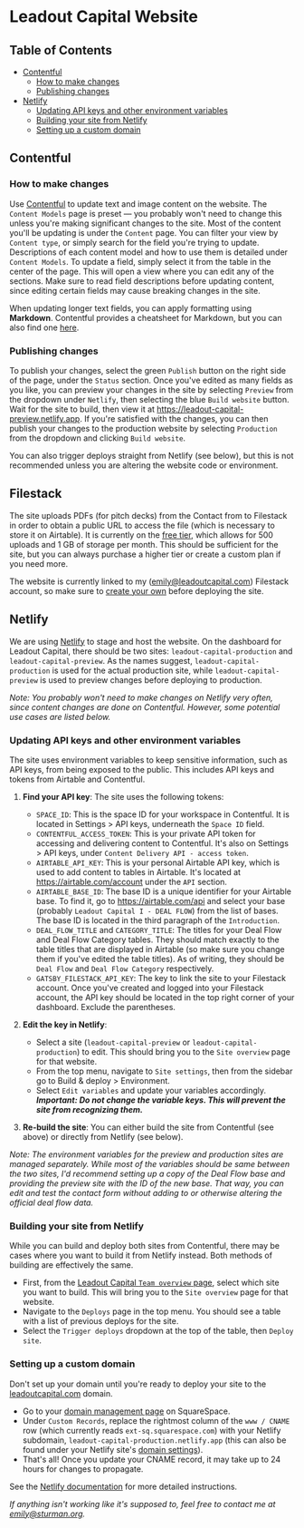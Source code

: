# Leadout Capital Website

## Table of Contents

- [Contentful](#contentful)
  - [How to make changes](#how-to-make-changes)
  - [Publishing changes](#publishing-changes)
- [Netlify](#netlify)
  - [Updating API keys and other environment variables](#updating-api-keys-and-other-environment-variables)
  - [Building your site from Netlify](#building-your-site-from-netlify)
  - [Setting up a custom domain](#setting-up-a-custom-domain)

## Contentful

### How to make changes

Use [Contentful](https://app.contentful.com) to update text and image content on the website. The `Content Models` page
is preset &mdash; you probably won't need to change this unless you're making significant changes to the site. Most of
the content you'll be updating is under the `Content` page. You can filter your view by `Content type`, or simply
search for the field you're trying to update. Descriptions of each content model and how to use them is detailed under
`Content Models`.
To update a field, simply select it from the table in the center of the page. This will open a view where you can edit
any of the sections. Make sure to read field descriptions before updating content, since editing certain fields may cause
breaking changes in the site.

When updating longer text fields, you can apply formatting using **Markdown**. Contentful provides a cheatsheet for
Markdown, but you can also find one [here](https://github.com/adam-p/markdown-here/wiki/Markdown-Cheatsheet).

### Publishing changes

To publish your changes, select the green `Publish` button on the right side of the page, under the `Status` section.
Once you've edited as many fields as you like, you can preview your changes in the site by selecting `Preview` from the
dropdown under `Netlify`, then selecting the blue `Build website` button. Wait for the site to build, then view it at
https://leadout-capital-preview.netlify.app. If you're satisfied with the changes, you can then publish your changes to
the production website by selecting `Production` from the dropdown and clicking `Build website`.

You can also trigger deploys straight from Netlify (see below), but this is not recommended unless you are altering the
website code or environment.

## Filestack

The site uploads PDFs (for pitch decks) from the Contact from to Filestack in order to obtain a public URL to access the
file (which is necessary to store it on Airtable). It is currently on the
[free tier](https://www.filestack.com/pricing/#/marketplace), which allows for 500 uploads and 1 GB of storage per month.
This should be sufficient for the site, but you can always purchase a higher tier or create a custom plan if you need
more.

The website is currently linked to my ([emily@leadoutcapital.com](mailto:emily@leadoutcapital.com)) Filestack account,
so make sure to [create your own](https://dev.filestack.com/signup/free/) before deploying the site.

## Netlify

We are using [Netlify](https://app.netlify.com/teams/leadout-capital/overview) to stage and host the website. On the
dashboard for Leadout Capital, there should be two sites: `leadout-capital-production` and `leadout-capital-preview`.
As the names suggest, `leadout-capital-production` is used for the actual production site, while
`leadout-capital-preview` is used to preview changes before deploying to production.

*Note: You probably won't need to make changes on Netlify very often, since content changes are done on Contentful.
However, some potential use cases are listed below.*

### Updating API keys and other environment variables

The site uses environment variables to keep sensitive information, such as API keys, from being exposed to the public.
This includes API keys and tokens from Airtable and Contentful.

1. **Find your API key**: The site uses the following tokens:
   - `SPACE_ID`: This is the space ID for your workspace in Contentful. It is located in Settings > API keys,
     underneath the `Space ID` field.
   - `CONTENTFUL_ACCESS_TOKEN`: This is your private API token for accessing and delivering content to Contentful. It's
     also on Settings > API keys, under `Content Delivery API - access token`.
   - `AIRTABLE_API_KEY`: This is your personal Airtable API key, which is used to add content to tables in Airtable.
     It's located at https://airtable.com/account under the `API` section.
   - `AIRTABLE_BASE_ID`: The base ID is a unique identifier for your Airtable base. To find it, go to
     https://airtable.com/api and select your base (probably `Leadout Capital I - DEAL FLOW`) from the list of bases.
     The base ID is located in the third paragraph of the `Introduction`.
   - `DEAL_FLOW_TITLE` and `CATEGORY_TITLE`: The titles for your Deal Flow and Deal Flow Category tables. They should
     match exactly to the table titles that are displayed in Airtable (so make sure you change them if you've edited
     the table titles). As of writing, they should be `Deal Flow` and `Deal Flow Category` respectively.
   - `GATSBY_FILESTACK_API_KEY`: The key to link the site to your Filestack account. Once you've created and logged into
     your Filestack account, the API key should be located in the top right corner of your dashboard. Exclude the
     parentheses.

2. **Edit the key in Netlify**:
   - Select a site (`leadout-capital-preview` or `leadout-capital-production`) to edit. This should bring you to the
     `Site overview` page for that website.
   - From the top menu, navigate to `Site settings`, then from the sidebar go to Build & deploy > Environment.
   - Select `Edit variables` and update your variables accordingly. ***Important: Do not change the variable keys. This
     will prevent the site from recognizing them.***

3. **Re-build the site**: You can either build the site from Contentful (see above) or directly from Netlify
   (see below).

*Note: The environment variables for the preview and production sites are managed separately.
While most of the variables should be same between the two sites, I'd recommend setting up a copy of the Deal Flow
base and providing the preview site with the ID of the new base. That way, you can edit and test the contact form
without adding to or otherwise altering the official deal flow data.*

### Building your site from Netlify

While you can build and deploy both sites from Contentful, there may be cases where you want to build it from Netlify
instead. Both methods of building are effectively the same.

- First, from the [Leadout Capital `Team overview` page](https://app.netlify.com/teams/leadout-capital/overview), select
  which site you want to build. This will bring you to the `Site overview` page for that website.
- Navigate to the `Deploys` page in the top menu. You should see a table with a list of previous deploys for the site.
- Select the `Trigger deploys` dropdown at the top of the table, then `Deploy site`.

### Setting up a custom domain

Don't set up your domain until you're ready to deploy your site to the [leadoutcapital.com](https://leadoutcapital.com)
domain.

- Go to your [domain management page](https://arugula-carrot-24ch.squarespace.com/config/settings/domains/leadoutcapital.com/managed-dns-settings)
  on SquareSpace.
- Under `Custom Records`, replace the rightmost column of the `www / CNAME` row (which currently reads
  `ext-sq.squarespace.com`) with your Netlify subdomain, `leadout-capital-production.netlify.app` (this can also be
  found under your Netlify site's
  [domain settings](https://app.netlify.com/sites/leadout-capital-production/settings/domain)).
- That's all! Once you update your CNAME record, it may take up to 24 hours for changes to propagate.

See the [Netlify documentation](https://docs.netlify.com/domains-https/custom-domains/configure-external-dns/) for more
detailed instructions. 

*If anything isn't working like it's supposed to, feel free to contact me at
[emily@sturman.org](mailto:emily@sturman.org).*